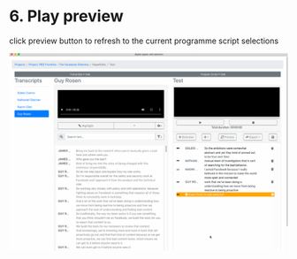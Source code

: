 # 6. Play preview

click preview button to refresh to the current programme script selections

![](../.gitbook/assets/play-preview.gif)


